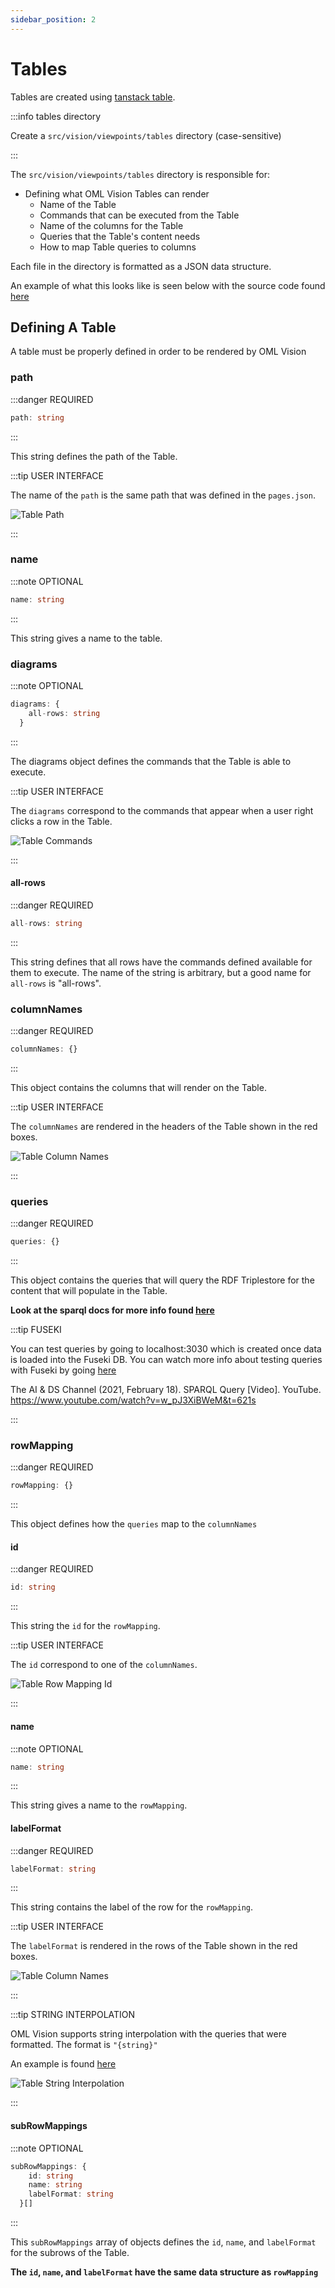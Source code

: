 ```yaml
---
sidebar_position: 2
---
```


# Tables

Tables are created using [tanstack table](https://tanstack.com/table/v8).

:::info tables directory

Create a `src/vision/viewpoints/tables` directory (case-sensitive)

:::

The `src/vision/viewpoints/tables` directory is responsible for: 

- Defining what OML Vision Tables can render
  - Name of the Table
  - Commands that can be executed from the Table
  - Name of the columns for the Table
  - Queries that the Table's content needs
  - How to map Table queries to columns

Each file in the directory is formatted as a JSON data structure.

<!-- TODO: Change to opencaesar repo -->
An example of what this looks like is seen below with the source code found [here](https://github.com/pogi7/kepler16b-example/blob/main/src/vision/viewpoints/tables)

## Defining A Table

A table must be properly defined in order to be rendered by OML Vision

### path
:::danger REQUIRED

```typescript
path: string
```

:::


This string defines the path of the Table.

:::tip USER INTERFACE

The name of the `path` is the same path that was defined in the `pages.json`.

![Table Path](./img/tablePath.png)

:::

### name
:::note OPTIONAL

```typescript
name: string
```

:::


This string gives a name to the table.  

<!-- TODO: Change from diagrams to commands -->
### diagrams
:::note OPTIONAL

```typescript
diagrams: {
    all-rows: string
  }
```

:::


The diagrams object defines the commands that the Table is able to execute. 

:::tip USER INTERFACE

The `diagrams` correspond to the commands that appear when a user right clicks a row in the Table.

![Table Commands](./img/tableCommands.png)

:::

#### all-rows
:::danger REQUIRED

```typescript
all-rows: string
```

:::


This string defines that all rows have the commands defined available for them to execute.  The name of the string is arbitrary, but a good name for `all-rows` is "all-rows".

### columnNames
:::danger REQUIRED

```typescript
columnNames: {}
```

:::


This object contains the columns that will render on the Table. 

:::tip USER INTERFACE

The `columnNames` are rendered in the headers of the Table shown in the red boxes.

![Table Column Names](./img/tableColumnNames.png)

:::

### queries
:::danger REQUIRED

```typescript
queries: {}
```

:::

This object contains the queries that will query the RDF Triplestore for the content that will populate in the Table. 

**Look at the sparql docs for more info found [here](/docs/api-documentation/sparql)**

:::tip FUSEKI

You can test queries by going to localhost:3030 which is created once data is loaded into the Fuseki DB.  You can watch more info about testing queries with Fuseki by going [here](https://www.youtube.com/watch?v=w_pJ3XiBWeM&t=621s)

The AI & DS Channel (2021, February 18). SPARQL Query [Video]. YouTube. https://www.youtube.com/watch?v=w_pJ3XiBWeM&t=621s

:::

### rowMapping
:::danger REQUIRED

```typescript
rowMapping: {}
```

:::

This object defines how the `queries` map to the `columnNames`

#### id
:::danger REQUIRED

```typescript
id: string
```

:::

This string the `id` for the `rowMapping`.

:::tip USER INTERFACE

The `id` correspond to one of the `columnNames`.

![Table Row Mapping Id](./img/tableRowMappingId.png)

:::

#### name
:::note OPTIONAL

```typescript
name: string
```

:::

This string gives a name to the `rowMapping`.  

#### labelFormat
:::danger REQUIRED

```typescript
labelFormat: string
```

:::

This string contains the label of the row for the `rowMapping`.

:::tip USER INTERFACE

The `labelFormat` is rendered in the rows of the Table shown in the red boxes.

![Table Column Names](./img/tableRowMappingLabelFormat.png)

:::

:::tip STRING INTERPOLATION

OML Vision supports string interpolation with the queries that were formatted.  The format is `"{string}"`  

An example is found [here](https://github.com/pogi7/kepler16b-example/blob/main/src/vision/viewpoints/tables/objectives.json#L25)

![Table String Interpolation](./img/tableStringInterpolation.png)

:::

#### subRowMappings
:::note OPTIONAL

```typescript
subRowMappings: {
    id: string
    name: string
    labelFormat: string
  }[]
```

:::

This `subRowMappings` array of objects defines the `id`, `name`, and `labelFormat` for the subrows of the Table.

**The `id`, `name`, and `labelFormat` have the same data structure as `rowMapping`**